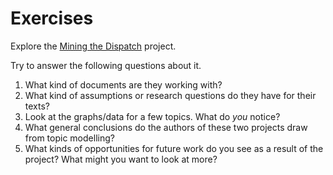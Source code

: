 # Exercises
Explore the [Mining the Dispatch](http://dsl.richmond.edu/dispatch/pages/intro) project.


Try to answer the following questions about it.

1. What kind of documents are they working with?
2. What kind of assumptions or research questions do they have for their texts?
3. Look at the graphs\/data for a few topics. What do _you_ notice?
4. What general conclusions do the authors of these two projects draw from topic modelling? 
5. What kinds of opportunities for future work do you see as a result of the project? What might you want to look at more?


